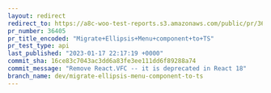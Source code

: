 ```yaml
---
layout: redirect
redirect_to: https://a8c-woo-test-reports.s3.amazonaws.com/public/pr/36405/api/index.html
pr_number: 36405
pr_title_encoded: "Migrate+Ellipsis+Menu+component+to+TS"
pr_test_type: api
last_published: "2023-01-17 22:17:19 +0000"
commit_sha: 16ce83c7043ac3dd6a83fe3ee111dd6f89288a74
commit_message: "Remove React.VFC -- it is deprecated in React 18"
branch_name: dev/migrate-ellipsis-menu-component-to-ts
---
```

